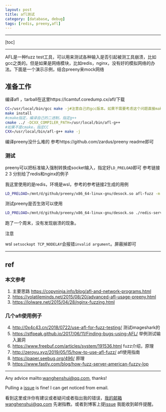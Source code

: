 ```yaml
---
layout: post
title: afl测试
category: [database, debug]
tags: [redis, preeny,afl]
---
```

  

---



[toc]

---

AFL是一种fuzz test工具，可以用来测试各种输入是否引起被测工具崩溃，比如gcc之类的。但是如果是网络模块，比如redis，nginx，没有好的模拟网络的办法。下面是一个演示示例，结合preeny来mock网络

## 准备工作

编译afl ，tarball在这里https://lcamtuf.coredump.cx/afl/下载

```bash
CC=/usr/local/bin/gcc make -j#注意自己的gcc版本。如果不需要考虑这个问题直接make
make install
#cmake指定，编译自己的二进制，指定g++
cmake ../ -DCXX_COMPILER_PATH=/usr/local/bin/afl-g++
#如果不是cmake，指定CC
CXX=/usr/local/bin/afl-g++ make -j
```

编译preeny没什么难的 参考https://github.com/zardus/preeny readme即可

### 测试

preeny可以把标准输入强制转换成socket输入，指定好`LD_PRELOAD`即可 参考链接 2 3 分别给了redis和nginx的例子

我这里使用的是redis，环境是wsl，参考的参考链接2生成的用例

```bash
LD_PRELOAD=/mnt/d/github/preeny/x86_64-linux-gnu/desock.so afl-fuzz -m 8G -i fuzz_in -o fuzz_out/ ./redis-server
```



 测试preeny是否生效可以使用

```bash
LD_PRELOAD=/mnt/d/github/preeny/x86_64-linux-gnu/desock.so ./redis-server ./redis.conf  < set a b
```

跑了一个周末，没有发现崩溃的现象。



注意

wsl `setsockopt TCP_NODELAY`会报错`invalid argument`。屏蔽掉即可

---

## ref 

### 本文参考

1. 主要思路 https://copyninja.info/blog/afl-and-network-programs.html
2. https://volatileminds.net/2015/08/20/advanced-afl-usage-preeny.html
3. https://lolware.net/2015/04/28/nginx-fuzzing.html

### 几个afl使用例子

4. http://0x4c43.cn/2018/0722/use-afl-for-fuzz-testing/ 测试imageshark的
5. https://stfpeak.github.io/2017/06/11/Finding-bugs-using-AFL/ 举例测试输入漏洞
6. https://www.freebuf.com/articles/system/191536.html fuzz介绍，原理
7. http://zeroyu.xyz/2019/05/15/how-to-use-afl-fuzz/ afl使用指南
8. https://paper.seebug.org/496/ 原理
9. https://www.fastly.com/blog/how-fuzz-server-american-fuzzy-lop



---

Any advice mailto:wanghenshui@qq.com, thanks! 

Pulling a [issue](https://github.com/wanghenshui/wanghenshui.github.io/issues/new) is fine! I can get noticed from email.

看到这里或许你有建议或者疑问或者指出我的错误，我的邮箱wanghenshui@qq.com 先谢指教。或者到博客上提[issue](https://github.com/wanghenshui/wanghenshui.github.io/issues/new) 我能收到邮件提醒。